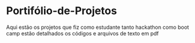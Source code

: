# Portifólio-de-Projetos
Aqui estão os projetos que fiz como estudante tanto hackathon como boot camp
estão detalhados os códigos e arquivos de texto em pdf
